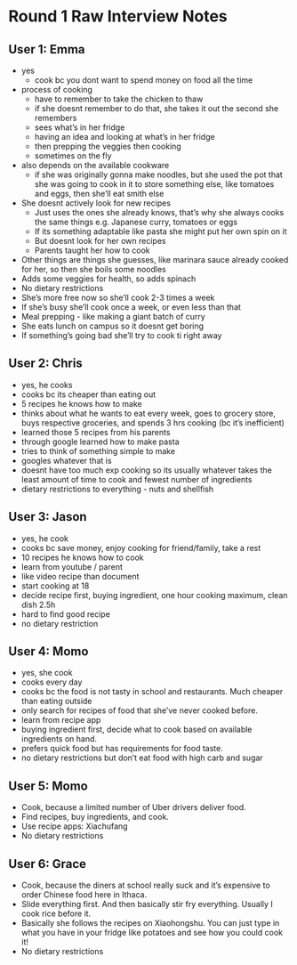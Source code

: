 # Round 1 Raw Interview Notes

## User 1: Emma
- yes
    - cook bc you dont want to spend money on food all the time
- process of cooking
    - have to remember to take the chicken to thaw
    - if she doesnt remember to do that, 
    she takes it out the second she remembers
    - sees what’s in her fridge
    - having an idea and looking at what’s in her fridge
    - then prepping the veggies then cooking 
    - sometimes on the fly
- also depends on the available cookware
    - if she was originally gonna make noodles, but she used the pot that she was going to cook in it to store something else, like tomatoes and eggs, then she’ll eat smith else
- She doesnt actively look for new recipes
    - Just uses the ones she already knows, that’s why she always cooks the same things e.g. Japanese curry, tomatoes or eggs
    - If its something adaptable like pasta she might put her own spin on it
    - But doesnt look for her own recipes
    - Parents taught her how to cook
- Other things are things she guesses, like marinara sauce already cooked for her, so then she boils some noodles 
- Adds some veggies for health, so adds spinach
- No dietary restrictions
- She’s more free now so she’ll cook 2-3 times a week
- If she’s busy she’ll cook once a week, or even less than that
- Meal prepping - like making a giant batch of curry
- She eats lunch on campus so it doesnt get boring 
- If something’s going bad she’ll try to cook ti right away



## User 2: Chris
- yes, he cooks
- cooks bc its cheaper than eating out
- 5 recipes he knows how to make
- thinks about what he wants to eat every week, goes to grocery store, buys respective groceries, and spends 3 hrs cooking (bc it’s inefficient)
- learned those 5 recipes from his parents
- through google learned how to make pasta
- tries to think of something simple to make
- googles whatever that is
- doesnt have too much exp cooking so its usually whatever takes the least amount of time to cook and fewest number of ingredients 
- dietary restrictions to everything - nuts and shellfish 



## User 3: Jason
- yes, he cook
- cooks bc save money, enjoy cooking for friend/family, take a rest
- 10 recipes he knows how to cook
- learn from youtube / parent
- like video recipe than document 
- start cooking at 18
- decide recipe first, buying ingredient, one hour cooking maximum, clean dish   2.5h
- hard to find good recipe
- no dietary restriction



## User 4: Momo
- yes, she cook
- cooks every day
- cooks bc the food is not tasty in school and restaurants. Much cheaper than eating outside
- only search for recipes of food that she’ve never cooked before.
- learn from recipe app
- buying ingredient first, decide what to cook based on available ingredients on hand. 
- prefers quick food but has requirements for food taste.
- no dietary restrictions but don’t eat food with high carb and sugar



## User 5: Momo
- Cook, because a limited number of Uber drivers deliver food. 
- Find recipes, buy ingredients, and cook. 
- Use recipe apps: Xiachufang
- No dietary restrictions



## User 6: Grace
- Cook, because the diners at school really suck and it’s expensive to order Chinese food here in Ithaca. 
- Slide everything first. And then basically stir fry everything. Usually I cook rice before it.
- Basically she follows the recipes on Xiaohongshu. You can just type in what you have in your fridge like potatoes and see how you could cook it!
- No dietary restrictions



